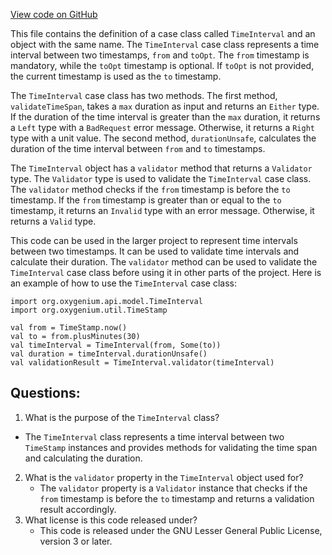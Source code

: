 [View code on GitHub](https://github.com/oxygenium/oxygenium/api/src/main/scala/org/oxygenium/api/model/TimeInterval.scala)

This file contains the definition of a case class called `TimeInterval` and an object with the same name. The `TimeInterval` case class represents a time interval between two timestamps, `from` and `toOpt`. The `from` timestamp is mandatory, while the `toOpt` timestamp is optional. If `toOpt` is not provided, the current timestamp is used as the `to` timestamp. 

The `TimeInterval` case class has two methods. The first method, `validateTimeSpan`, takes a `max` duration as input and returns an `Either` type. If the duration of the time interval is greater than the `max` duration, it returns a `Left` type with a `BadRequest` error message. Otherwise, it returns a `Right` type with a unit value. The second method, `durationUnsafe`, calculates the duration of the time interval between `from` and `to` timestamps.

The `TimeInterval` object has a `validator` method that returns a `Validator` type. The `Validator` type is used to validate the `TimeInterval` case class. The `validator` method checks if the `from` timestamp is before the `to` timestamp. If the `from` timestamp is greater than or equal to the `to` timestamp, it returns an `Invalid` type with an error message. Otherwise, it returns a `Valid` type.

This code can be used in the larger project to represent time intervals between two timestamps. It can be used to validate time intervals and calculate their duration. The `validator` method can be used to validate the `TimeInterval` case class before using it in other parts of the project. Here is an example of how to use the `TimeInterval` case class:

```
import org.oxygenium.api.model.TimeInterval
import org.oxygenium.util.TimeStamp

val from = TimeStamp.now()
val to = from.plusMinutes(30)
val timeInterval = TimeInterval(from, Some(to))
val duration = timeInterval.durationUnsafe()
val validationResult = TimeInterval.validator(timeInterval)
```
## Questions: 
 1. What is the purpose of the `TimeInterval` class?
   - The `TimeInterval` class represents a time interval between two `TimeStamp` instances and provides methods for validating the time span and calculating the duration.
2. What is the `validator` property in the `TimeInterval` object used for?
   - The `validator` property is a `Validator` instance that checks if the `from` timestamp is before the `to` timestamp and returns a validation result accordingly.
3. What license is this code released under?
   - This code is released under the GNU Lesser General Public License, version 3 or later.